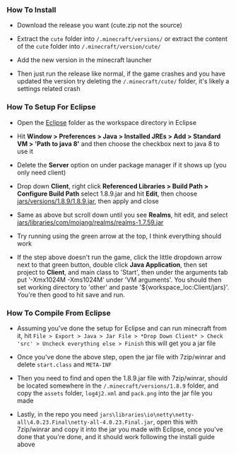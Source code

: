 ### How To Install 

- Download the release you want (cute.zip not the source) 

- Extract the `cute` folder into `/.minecraft/versions/` or extract the content of the `cute` folder into `/.minecraft/version/cute/`
 
- Add the new version in the minecraft launcher 

- Then just run the release like normal, if the game crashes and you have updated the version try deleting the `/.minecraft/cute/` folder, it's likely a settings related crash


### How To Setup For Eclipse 

- Open the [Eclipse](./eclipse) folder as the workspace directory in Eclipse

- Hit **Window > Preferences > Java > Installed JREs > Add > Standard VM > 'Path to java 8'** and then choose the checkbox next to java 8 to use it

- Delete the **Server** option on under package manager if it shows up (you only need client)

- Drop down **Client**, right click **Referenced Libraries > Build Path > Configure Build Path** select 1.8.9.jar and hit **Edit**, then choose [jars/versions/1.8.9/1.8.9.jar](./jars/versions/1.8.9/1.8.9.jar), then apply and close

- Same as above but scroll down until you see **Realms**, hit edit, and select [jars/libraries/com/mojang/realms/realms-1.7.59.jar](./jars/libraries/com/mojang/realms/realms-1.7.59.jar)

- Try running using the green arrow at the top, I think everything should work

- If the step above doesn't run the game, click the little dropdown arrow next to that green button, double click **Java Application**, then set project to **Client**, and main class to 'Start', then under the arguments tab put '-Xmx1024M -Xms1024M' under 'VM arguments'. You should then set working directory to 'other' and paste '${workspace_loc:Client/jars}'. You're then good to hit save and run.


### How To Compile From Eclipse 

- Assuming you've done the setup for Eclipse and can run minecraft from it, hit `File > Export > Java > Jar File > *Drop Down Client* > Check 'src' > Uncheck everything else > Finish` this will get you a jar file

- Once you've done the above step, open the jar file with 7zip/winrar and delete `start.class` and `META-INF`

- Then you need to find and open the 1.8.9.jar file with 7zip/winrar, should be located somewhere in the `/.minecraft/versions/1.8.9` folder, and copy the `assets` folder, `log4j2.xml` and `pack.png` into the jar file you made

- Lastly, in the repo you need `jars\libraries\io\netty\netty-all\4.0.23.Final\netty-all-4.0.23.Final.jar`, open this with 7zip/winrar and copy it into the jar you made with Eclipse, once you've done that you're done, and it should work following the install guide above
